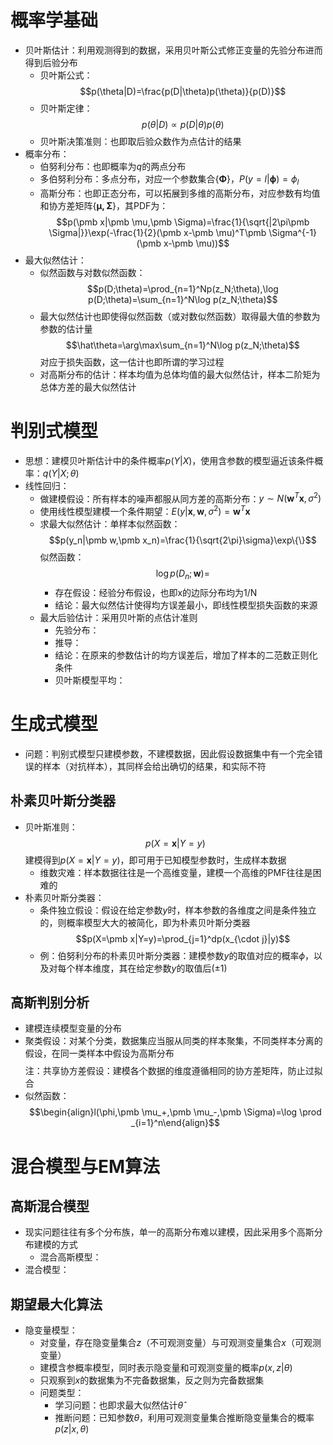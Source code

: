 # 概率学基础
- 贝叶斯估计：利用观测得到的数据，采用贝叶斯公式修正变量的先验分布进而得到后验分布
	- 贝叶斯公式：$$p(\theta|D)=\frac{p(D|\theta)p(\theta)}{p(D)}$$
	- 贝叶斯定律：$$p(\theta|D)∝ {p(D|\theta)p(\theta)}$$
	- 贝叶斯决策准则：也即取后验众数作为点估计的结果
- 概率分布：
	- 伯努利分布：也即概率为$q$的两点分布
	- 多伯努利分布：多点分布，对应一个参数集合$\{\pmb \Phi\}$，$P(y=l|\pmb \phi)=\phi_l$
	- 高斯分布：也即正态分布，可以拓展到多维的高斯分布，对应参数有均值和协方差矩阵$\{\pmb{\mu,\Sigma}\}$，其PDF为：$$p(\pmb x|\pmb \mu,\pmb \Sigma)=\frac{1}{\sqrt{|2\pi\pmb \Sigma|}}\exp(-\frac{1}{2}(\pmb x-\pmb \mu)^T\pmb \Sigma^{-1}(\pmb x-\pmb \mu))$$
- 最大似然估计：
	- 似然函数与对数似然函数：$$p(D;\theta)=\prod_{n=1}^Np(z_N;\theta),\log p(D;\theta)=\sum_{n=1}^N\log p(z_N;\theta)$$
	- 最大似然估计也即使得似然函数（或对数似然函数）取得最大值的参数为参数的估计量$$\hat\theta=\arg\max\sum_{n=1}^N\log p(z_N;\theta)$$对应于损失函数，这一估计也即所谓的学习过程
	- 对高斯分布的估计：样本均值为总体均值的最大似然估计，样本二阶矩为总体方差的最大似然估计
# 判别式模型
- 思想：建模贝叶斯估计中的条件概率$p(Y|X)$，使用含参数的模型逼近该条件概率：$q(Y|X;\theta)$
- 线性回归：
	- 做建模假设：所有样本的噪声都服从同方差的高斯分布：$y\sim N(\pmb w^T\pmb x,\sigma^2)$
	- 使用线性模型建模一个条件期望：$E(y|\pmb x,\pmb w,\sigma^2)=\pmb w^T\pmb x$
	- 求最大似然估计：单样本似然函数：$$p(y_n|\pmb w,\pmb x_n)=\frac{1}{\sqrt{2\pi}\sigma}\exp\{\}$$似然函数：$$\log p(D_n;\pmb w)=$$
		- 存在假设：经验分布假设，也即x的边际分布均为1/N
		- 结论：最大似然估计使得均方误差最小，即线性模型损失函数的来源
	- 最大后验估计：采用贝叶斯的点估计准则
		- 先验分布：
		- 推导：
		- 结论：在原来的参数估计的均方误差后，增加了样本的二范数正则化条件
		- 贝叶斯模型平均：
# 生成式模型
- 问题：判别式模型只建模参数，不建模数据，因此假设数据集中有一个完全错误的样本（对抗样本），其同样会给出确切的结果，和实际不符
## 朴素贝叶斯分类器
- 贝叶斯准则：$$p(X=\pmb x|Y=y)$$建模得到$p(X=\pmb x|Y=y)$，即可用于已知模型参数时，生成样本数据
	- 维数灾难：样本数据往往是一个高维变量，建模一个高维的PMF往往是困难的
- 朴素贝叶斯分类器：
	- 条件独立假设：假设在给定参数$y$时，样本参数的各维度之间是条件独立的，则概率模型大大的被简化，即为朴素贝叶斯分类器$$p(X=\pmb x|Y=y)=\prod_{j=1}^dp(x_{\cdot j}|y)$$
	- 例：伯努利分布的朴素贝叶斯分类器：建模参数$y$的取值对应的概率$\phi$，以及对每个样本维度，其在给定参数$y$的取值后($\pm 1$)

## 高斯判别分析
- 建模连续模型变量的分布
- 聚类假设：对某个分类，数据集应当服从同类的样本聚集，不同类样本分离的假设，在同一类样本中假设为高斯分布$$$$注：共享协方差假设：建模各个数据的维度遵循相同的协方差矩阵，防止过拟合
- 似然函数：$$\begin{align}l(\phi,\pmb \mu_+,\pmb \mu_-,\pmb \Sigma)=\log \prod _{i=1}^n\end{align}$$
# 混合模型与EM算法
## 高斯混合模型
- 现实问题往往有多个分布族，单一的高斯分布难以建模，因此采用多个高斯分布建模的方式
	- 混合高斯模型：
- 混合模型：





## 期望最大化算法
- 隐变量模型：
	- 对变量，存在隐变量集合$z$（不可观测变量）与可观测变量集合$x$（可观测变量）
	- 建模含参概率模型，同时表示隐变量和可观测变量的概率$p(x,z|\theta)$
	- 只观察到$x$的数据集为不完备数据集，反之则为完备数据集
	- 问题类型：
		- 学习问题：也即求最大似然估计$\hat \theta$
		- 推断问题：已知参数$\theta$，利用可观测变量集合推断隐变量集合的概率$p(z|x,\theta)$
